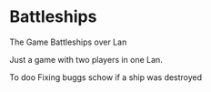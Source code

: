 # Battleships
The Game Battleships over Lan

Just a game with two players in one Lan.


To doo
  Fixing buggs
  schow if a ship was destroyed

